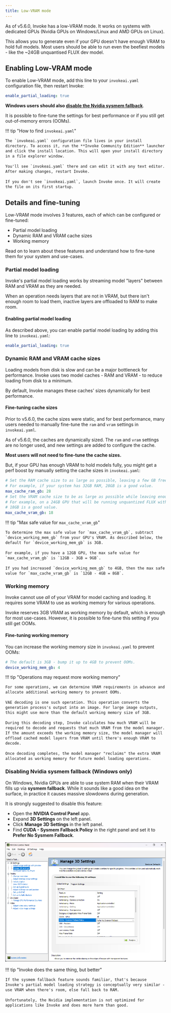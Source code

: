 ```yaml
---
title: Low-VRAM mode
---
```


As of v5.6.0, Invoke has a low-VRAM mode. It works on systems with dedicated GPUs (Nvidia GPUs on Windows/Linux and AMD GPUs on Linux).

This allows you to generate even if your GPU doesn't have enough VRAM to hold full models. Most users should be able to run even the beefiest models - like the ~24GB unquantised FLUX dev model.

## Enabling Low-VRAM mode

To enable Low-VRAM mode, add this line to your `invokeai.yaml` configuration file, then restart Invoke:

```yaml
enable_partial_loading: true
```

**Windows users should also [disable the Nvidia sysmem fallback](#disabling-nvidia-sysmem-fallback-windows-only)**.

It is possible to fine-tune the settings for best performance or if you still get out-of-memory errors (OOMs).

!!! tip "How to find `invokeai.yaml`"

    The `invokeai.yaml` configuration file lives in your install directory. To access it, run the **Invoke Community Edition** launcher and click the install location. This will open your install directory in a file explorer window.

    You'll see `invokeai.yaml` there and can edit it with any text editor. After making changes, restart Invoke.

    If you don't see `invokeai.yaml`, launch Invoke once. It will create the file on its first startup.

## Details and fine-tuning

Low-VRAM mode involves 3 features, each of which can be configured or fine-tuned:

- Partial model loading
- Dynamic RAM and VRAM cache sizes
- Working memory

Read on to learn about these features and understand how to fine-tune them for your system and use-cases.

### Partial model loading

Invoke's partial model loading works by streaming model "layers" between RAM and VRAM as they are needed.

When an operation needs layers that are not in VRAM, but there isn't enough room to load them, inactive layers are offloaded to RAM to make room.

#### Enabling partial model loading

As described above, you can enable partial model loading by adding this line to `invokeai.yaml`:

```yaml
enable_partial_loading: true
```

### Dynamic RAM and VRAM cache sizes

Loading models from disk is slow and can be a major bottleneck for performance. Invoke uses two model caches - RAM and VRAM - to reduce loading from disk to a minimum.

By default, Invoke manages these caches' sizes dynamically for best performance.

#### Fine-tuning cache sizes

Prior to v5.6.0, the cache sizes were static, and for best performance, many users needed to manually fine-tune the `ram` and `vram` settings in `invokeai.yaml`.

As of v5.6.0, the caches are dynamically sized. The `ram` and `vram` settings are no longer used, and new settings are added to configure the cache.

**Most users will not need to fine-tune the cache sizes.**

But, if your GPU has enough VRAM to hold models fully, you might get a perf boost by manually setting the cache sizes in `invokeai.yaml`:

```yaml
# Set the RAM cache size to as large as possible, leaving a few GB free for the rest of your system and Invoke.
# For example, if your system has 32GB RAM, 28GB is a good value.
max_cache_ram_gb: 28
# Set the VRAM cache size to be as large as possible while leaving enough room for the working memory of the tasks you will be doing.
# For example, on a 24GB GPU that will be running unquantized FLUX without any auxiliary models,
# 18GB is a good value.
max_cache_vram_gb: 18
```

!!! tip "Max safe value for `max_cache_vram_gb`"

    To determine the max safe value for `max_cache_vram_gb`, subtract `device_working_mem_gb` from your GPU's VRAM. As described below, the default for `device_working_mem_gb` is 3GB.

    For example, if you have a 12GB GPU, the max safe value for `max_cache_vram_gb` is `12GB - 3GB = 9GB`.

    If you had increased `device_working_mem_gb` to 4GB, then the max safe value for `max_cache_vram_gb` is `12GB - 4GB = 8GB`.

### Working memory

Invoke cannot use _all_ of your VRAM for model caching and loading. It requires some VRAM to use as working memory for various operations.

Invoke reserves 3GB VRAM as working memory by default, which is enough for most use-cases. However, it is possible to fine-tune this setting if you still get OOMs.

#### Fine-tuning working memory

You can increase the working memory size in `invokeai.yaml` to prevent OOMs:

```yaml
# The default is 3GB - bump it up to 4GB to prevent OOMs.
device_working_mem_gb: 4
```

!!! tip "Operations may request more working memory"

    For some operations, we can determine VRAM requirements in advance and allocate additional working memory to prevent OOMs.

    VAE decoding is one such operation. This operation converts the generation process's output into an image. For large image outputs, this might use more than the default working memory size of 3GB.

    During this decoding step, Invoke calculates how much VRAM will be required to decode and requests that much VRAM from the model manager. If the amount exceeds the working memory size, the model manager will offload cached model layers from VRAM until there's enough VRAM to decode.

    Once decoding completes, the model manager "reclaims" the extra VRAM allocated as working memory for future model loading operations.

### Disabling Nvidia sysmem fallback (Windows only)

On Windows, Nvidia GPUs are able to use system RAM when their VRAM fills up via **sysmem fallback**. While it sounds like a good idea on the surface, in practice it causes massive slowdowns during generation.

It is strongly suggested to disable this feature:

- Open the **NVIDIA Control Panel** app.
- Expand **3D Settings** on the left panel.
- Click **Manage 3D Settings** in the left panel.
- Find **CUDA - Sysmem Fallback Policy** in the right panel and set it to **Prefer No Sysmem Fallback**.

![cuda-sysmem-fallback](./cuda-sysmem-fallback.png)

!!! tip "Invoke does the same thing, but better"

    If the sysmem fallback feature sounds familiar, that's because Invoke's partial model loading strategy is conceptually very similar - use VRAM when there's room, else fall back to RAM.

    Unfortunately, the Nvidia implementation is not optimized for applications like Invoke and does more harm than good.
